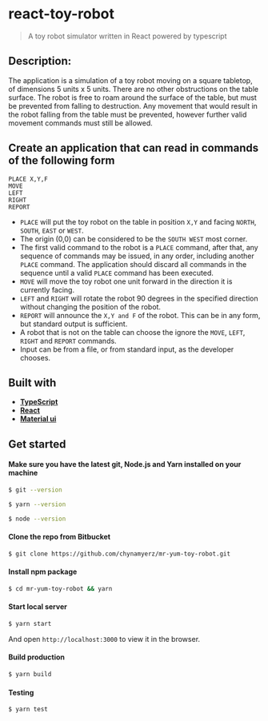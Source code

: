 # react-toy-robot

> A toy robot simulator written in React powered by typescript

## Description:

The application is a simulation of a toy robot moving on a square tabletop, of dimensions 5
units x 5 units. There are no other obstructions on the table surface. The robot is free to roam around the surface of the table, but must be prevented from falling to destruction. Any movement that would result in the robot falling from the table must be prevented, however further valid movement commands must still be allowed.

## Create an application that can read in commands of the following form

```
PLACE X,Y,F
MOVE
LEFT
RIGHT
REPORT
```

- `PLACE` will put the toy robot on the table in position `X,Y` and facing `NORTH`, `SOUTH`, `EAST` or `WEST`.
- The origin (0,0) can be considered to be the `SOUTH WEST` most corner.
- The first valid command to the robot is a `PLACE` command, after that, any sequence of
  commands may be issued, in any order, including another `PLACE` command. The application
  should discard all commands in the sequence until a valid `PLACE` command has been
  executed.
- `MOVE` will move the toy robot one unit forward in the direction it is currently facing.
- `LEFT` and `RIGHT` will rotate the robot 90 degrees in the specified direction without changing
  the position of the robot.
- `REPORT` will announce the `X,Y and F` of the robot. This can be in any form, but standard
  output is sufficient.
- A robot that is not on the table can choose the ignore the `MOVE`, `LEFT`, `RIGHT` and `REPORT`
  commands.
- Input can be from a file, or from standard input, as the developer chooses.

## Built with

- **[TypeScript](https://www.typescriptlang.org/)**
- **[React](https://reactjs.org/)**
- **[Material ui](https://mui.com/)**

## Get started

#### Make sure you have the latest git, Node.js and Yarn installed on your machine

```bash
$ git --version

$ yarn --version

$ node --version
```

#### Clone the repo from Bitbucket

```bash
$ git clone https://github.com/chynamyerz/mr-yum-toy-robot.git
```

#### Install npm package

```bash
$ cd mr-yum-toy-robot && yarn
```

#### Start local server

```bash
$ yarn start
```

And open `http://localhost:3000` to view it in the browser.

#### Build production

```bash
$ yarn build
```

#### Testing

```bash
$ yarn test
```
